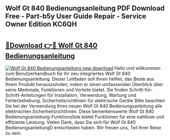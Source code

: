 ## Wolf Gt 840 Bedienungsanleitung PDF Download Free - Part-b5y User Guide Repair - Service Owner Edition KC6QH

# <h2><a href="http://df2pykf.blite.top/?on=Wolf+Gt+840+Bedienungsanleitung">🔗Download 👉🔴 Wolf Gt 840 Bedienungsanleitung</a></h2>

[![Wolf Gt 840 Bedienungsanleitung new download](https://i.imgur.com/lujVjoI.png)](http://df2pykf.blite.top/?on=Wolf+Gt+840+Bedienungsanleitung)
Hallo und willkommen zum Benutzerhandbuch für Ihr neu integriertes Wolf Gt 840 Bedienungsanleitung. Dieser Leitfaden soll Ihnen helfen, das Beste aus Ihrem Produkt herauszuholen, indem er einen umfassenden Überblick über seine Merkmale, Funktionen und Vorteile bietet. Sie finden Schritt-für-Schritt-Anleitungen für Installation, Verwendung, Wartung und Fehlerbehebung. Sicherheitsrichtlinien für elektrische Geräte Bitte beachten Sie bei der Verwendung Ihres neuen Wolf Gt 840 Bedienungsanleitung alle elektrischen Sicherheitsrichtlinien. Diese bemerkenswerte Wolf Gt 840 Bedienungsanleitung-Funktionsliste bietet Funktionen für eine nahtlose und effiziente Leistung. Vielen Dank, dass Sie sich für Wolf Gt 840 BedienungsanleitungD entschieden haben. Wir freuen uns, Teil Ihrer Reise zu sein.
